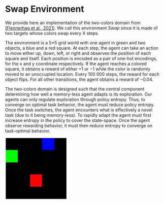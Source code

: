 # Swap Environment

We provide here an implementation of the _two-colors_ domain from
[(Flennerhag et al., 2021)](https://arxiv.org/abs/2109.04504).
We call this environment _Swap_ since it is made of two targets whose colors swap every X steps.

The environment is a 5×5 grid world with one agent in green and two objects, a blue and a red
square. At each step, the agent can take an action to move either up, down,
left, or right and observes the position of each square and itself. Each position is encoded as
a pair of one-hot encodings, for the x and y coordinate respectively. If the agent reaches a
colored square, it obtains a reward of either +1 or −1 while the color is randomly moved to an
unoccupied location. Every 100 000 steps, the reward for each object flips. For all other
transitions, the agent obtains a reward of −0.04.

The two-colors domain is designed such that the central component determining how well a
memory-less agent adapts is its exploration. Our agents can only regulate exploration through
policy entropy. Thus, to converge on optimal task behavior, the agent must reduce policy entropy.
Once the task switches, the agent encounters what is effectively a novel task (due to it being
memory-less). To rapidly adapt the agent must first increase entropy in the policy to cover
the state-space. Once the agent observe rewarding behavior, it must then reduce entropy to
converge on task-optimal behavior.

![Swap image](../../docs/img/swap_img.png)
